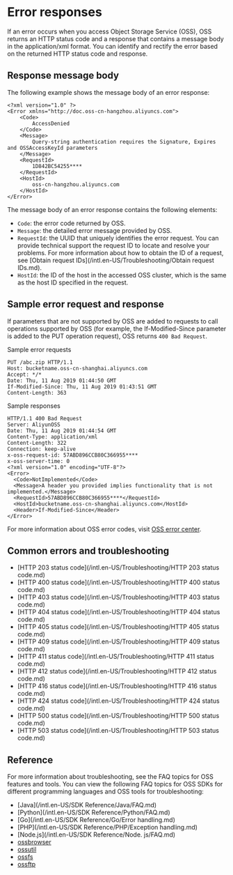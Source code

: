 # Error responses

If an error occurs when you access Object Storage Service \(OSS\), OSS returns an HTTP status code and a response that contains a message body in the application/xml format. You can identify and rectify the error based on the returned HTTP status code and response.

## Response message body

The following example shows the message body of an error response:

```
<?xml version="1.0" ?>
<Error xmlns="http://doc.oss-cn-hangzhou.aliyuncs.com">
    <Code>
        AccessDenied
    </Code>
    <Message>
        Query-string authentication requires the Signature, Expires and OSSAccessKeyId parameters
    </Message>
    <RequestId>
        1D842BC54255****
    </RequestId>
    <HostId>
        oss-cn-hangzhou.aliyuncs.com
    </HostId>
</Error>
```

The message body of an error response contains the following elements:

-   `Code`: the error code returned by OSS.
-   `Message`: the detailed error message provided by OSS.
-   `RequestId`: the UUID that uniquely identifies the error request. You can provide technical support the request ID to locate and resolve your problems. For more information about how to obtain the ID of a request, see [Obtain request IDs](/intl.en-US/Troubleshooting/Obtain request IDs.md).
-   `HostId`: the ID of the host in the accessed OSS cluster, which is the same as the host ID specified in the request.

## Sample error request and response

If parameters that are not supported by OSS are added to requests to call operations supported by OSS \(for example, the If-Modified-Since parameter is added to the PUT operation request\), OSS returns `400 Bad Request`.

Sample error requests

```
PUT /abc.zip HTTP/1.1
Host: bucketname.oss-cn-shanghai.aliyuncs.com
Accept: */*
Date: Thu, 11 Aug 2019 01:44:50 GMT
If-Modified-Since: Thu, 11 Aug 2019 01:43:51 GMT
Content-Length: 363
```

Sample responses

```
HTTP/1.1 400 Bad Request
Server: AliyunOSS
Date: Thu, 11 Aug 2019 01:44:54 GMT
Content-Type: application/xml
Content-Length: 322
Connection: keep-alive
x-oss-request-id: 57ABD896CCB80C366955****
x-oss-server-time: 0
<?xml version="1.0" encoding="UTF-8"?>
<Error>
  <Code>NotImplemented</Code>
  <Message>A header you provided implies functionality that is not implemented.</Message>
  <RequestId>57ABD896CCB80C366955****</RequestId>
  <HostId>bucketname.oss-cn-shanghai.aliyuncs.com</HostId>
  <Header>If-Modified-Since</Header>
</Error>
```

For more information about OSS error codes, visit [OSS error center](https://error-center.alibabacloud.com/status/product/Oss).

## Common errors and troubleshooting

-   [HTTP 203 status code](/intl.en-US/Troubleshooting/HTTP 203 status code.md)
-   [HTTP 400 status code](/intl.en-US/Troubleshooting/HTTP 400 status code.md)
-   [HTTP 403 status code](/intl.en-US/Troubleshooting/HTTP 403 status code.md)
-   [HTTP 404 status code](/intl.en-US/Troubleshooting/HTTP 404 status code.md)
-   [HTTP 405 status code](/intl.en-US/Troubleshooting/HTTP 405 status code.md)
-   [HTTP 409 status code](/intl.en-US/Troubleshooting/HTTP 409 status code.md)
-   [HTTP 411 status code](/intl.en-US/Troubleshooting/HTTP 411 status code.md)
-   [HTTP 412 status code](/intl.en-US/Troubleshooting/HTTP 412 status code.md)
-   [HTTP 416 status code](/intl.en-US/Troubleshooting/HTTP 416 status code.md)
-   [HTTP 424 status code](/intl.en-US/Troubleshooting/HTTP 424 status code.md)
-   [HTTP 500 status code](/intl.en-US/Troubleshooting/HTTP 500 status code.md)
-   [HTTP 503 status code](/intl.en-US/Troubleshooting/HTTP 503 status code.md)

## Reference

For more information about troubleshooting, see the FAQ topics for OSS features and tools. You can view the following FAQ topics for OSS SDKs for different programming languages and OSS tools for troubleshooting:

-   [Java](/intl.en-US/SDK Reference/Java/FAQ.md)
-   [Python](/intl.en-US/SDK Reference/Python/FAQ.md)
-   [Go](/intl.en-US/SDK Reference/Go/Error handling.md)
-   [PHP](/intl.en-US/SDK Reference/PHP/Exception handling.md)
-   [Node.js](/intl.en-US/SDK Reference/Node. js/FAQ.md)
-   [ossbrowser](/intl.en-US/Tools/ossbrowser/Troubleshooting.md)
-   [ossutil](/intl.en-US/Tools/ossutil/FAQ.md)
-   [ossfs](/intl.en-US/Tools/ossfs/FAQ.md)
-   [ossftp](/intl.en-US/Tools/ossftp/FAQ.md)


